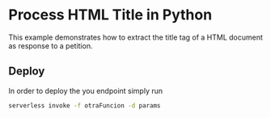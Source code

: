 <!--
title: 'Process HTML Title in Python'
description: 'This example demonstrates how to extract the title tag of a HTML document as response to a petition.'
layout: Doc
framework: v1
platform: AWS
language: Python
authorLink: 'https://github.com/mansuar15'
authorName: 'Manuel Suárez'
-->
# Process HTML Title in Python

This example demonstrates how to extract the title tag of a HTML document as response to a petition.

## Deploy

In order to deploy the you endpoint simply run

```bash
serverless invoke -f otraFuncion -d params
```